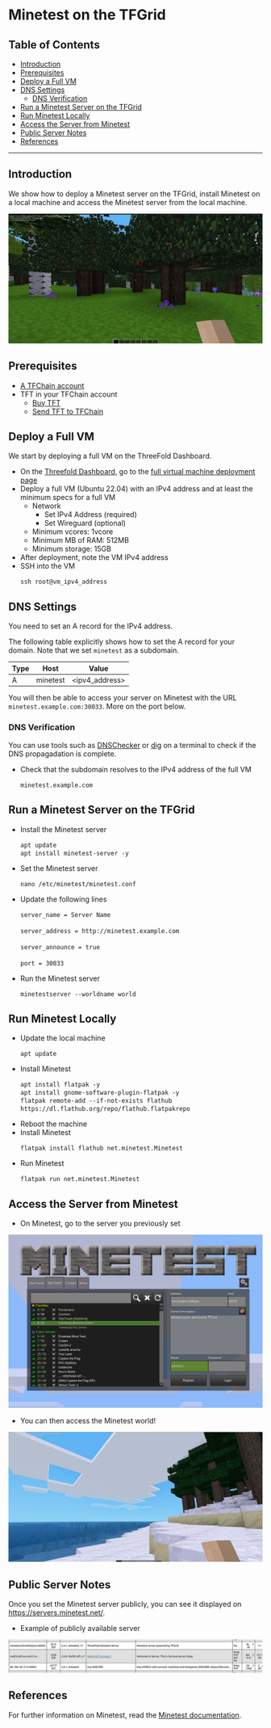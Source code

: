 <h1>Minetest on the TFGrid</h1>

<h2>Table of Contents</h2>

- [Introduction](#introduction)
- [Prerequisites](#prerequisites)
- [Deploy a Full VM](#deploy-a-full-vm)
- [DNS Settings](#dns-settings)
  - [DNS Verification](#dns-verification)
- [Run a Minetest Server on the TFGrid](#run-a-minetest-server-on-the-tfgrid)
- [Run Minetest Locally](#run-minetest-locally)
- [Access the Server from Minetest](#access-the-server-from-minetest)
- [Public Server Notes](#public-server-notes)
- [References](#references)

---

## Introduction

We show how to deploy a Minetest server on the TFGrid, install Minetest on a local machine and access the Minetest server from the local machine.

![](./img/minetest_1.png)

## Prerequisites

- [A TFChain account](../../dashboard/wallet_connector.md)
- TFT in your TFChain account
  - [Buy TFT](../../threefold_token/buy_sell_tft/buy_sell_tft.md)
  - [Send TFT to TFChain](../../threefold_token/tft_bridges/tft_bridges.md)

## Deploy a Full VM

We start by deploying a full VM on the ThreeFold Dashboard.

* On the [Threefold Dashboard](https://dashboard.grid.tf/#/), go to the [full virtual machine deployment page](https://dashboard.grid.tf/#/deploy/virtual-machines/full-virtual-machine/)
* Deploy a full VM (Ubuntu 22.04) with an IPv4 address and at least the minimum specs for a full VM
  * Network
    * Set IPv4 Address (required)
    * Set Wireguard (optional)
  * Minimum vcores: 1vcore
  * Minimum MB of RAM: 512MB
  * Minimum storage: 15GB
* After deployment, note the VM IPv4 address
* SSH into the VM
    ```
    ssh root@vm_ipv4_address
    ```


## DNS Settings

You need to set an A record for the IPv4 address.

The following table explicitly shows how to set the A record for your domain. Note that we set `minetest` as a subdomain.

| Type | Host | Value          |
| ---- | ---- | -------------- |
| A    | minetest   | <ipv4_address> |


You will then be able to access your server on Minetest with the URL `minetest.example.com:30033`. More on the port below.

### DNS Verification

You can use tools such as [DNSChecker](https://dnschecker.org/) or [dig](https://linux.die.net/man/1/dig) on a terminal to check if the DNS propagadation is complete.


- Check that the subdomain resolves to the IPv4 address of the full VM
    ```
    minetest.example.com
    ```

## Run a Minetest Server on the TFGrid


- Install the Minetest server
    ```
    apt update
    apt install minetest-server -y
    ```
- Set the Minetest server
    ```
    nano /etc/minetest/minetest.conf
    ```
- Update the following lines
    ```
    server_name = Server Name

    server_address = http://minetest.example.com

    server_announce = true

    port = 30033
    ```
- Run the Minetest server
    ```
    minetestserver --worldname world
    ```

## Run Minetest Locally

- Update the local machine
    ```
    apt update
    ```
- Install Minetest
    ```
    apt install flatpak -y
    apt install gnome-software-plugin-flatpak -y
    flatpak remote-add --if-not-exists flathub https://dl.flathub.org/repo/flathub.flatpakrepo
    ```
- Reboot the machine 
- Install Minetest
    ```
    flatpak install flathub net.minetest.Minetest
    ```
- Run Minetest
    ```
    flatpak run net.minetest.Minetest
    ```

## Access the Server from Minetest

- On Minetest, go to the server you previously set

![](./img/minetest_2.png)

- You can then access the Minetest world!

![](./img/minetest_3.png)

## Public Server Notes

Once you set the Minetest server publicly, you can see it displayed on https://servers.minetest.net/.

- Example of publicly available server

![](./img/minetest_4.png)

## References

For further information on Minetest, read the [Minetest documentation](https://wiki.minetest.net/Main_Page).